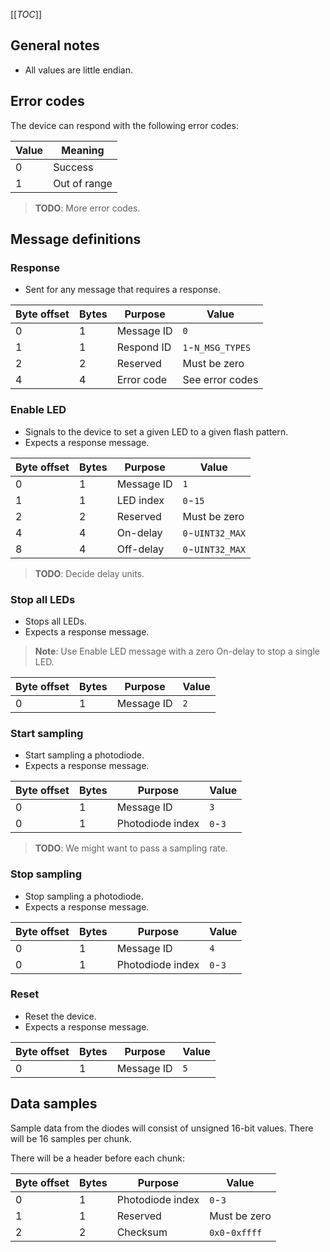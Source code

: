 [[_TOC_]]


General notes
-------------

* All values are little endian.


Error codes
-----------

The device can respond with the following error codes:

| Value | Meaning      |
| ----- | ------------ |
| 0     | Success      |
| 1     | Out of range |

> **TODO**: More error codes.


Message definitions
-------------------

### Response

* Sent for any message that requires a response.

| Byte offset | Bytes | Purpose    | Value             |
| ----------- | ----- | ---------- | ----------------- |
| 0           | 1     | Message ID | `0`               |
| 1           | 1     | Respond ID | `1`-`N_MSG_TYPES` |
| 2           | 2     | Reserved   | Must be zero      |
| 4           | 4     | Error code | See error codes   |

### Enable LED

* Signals to the device to set a given LED to a given flash pattern.
* Expects a response message.

| Byte offset | Bytes | Purpose    | Value            |
| ----------- | ----- | ---------- | ---------------- |
| 0           | 1     | Message ID | `1`              |
| 1           | 1     | LED index  | `0`-`15`         |
| 2           | 2     | Reserved   | Must be zero     |
| 4           | 4     | On-delay   | `0`-`UINT32_MAX` |
| 8           | 4     | Off-delay  | `0`-`UINT32_MAX` |

> **TODO**: Decide delay units.

### Stop all LEDs

* Stops all LEDs.
* Expects a response message.

> **Note**: Use Enable LED message with a zero On-delay to stop a single LED.

| Byte offset | Bytes | Purpose    | Value            |
| ----------- | ----- | ---------- | ---------------- |
| 0           | 1     | Message ID | `2`              |

### Start sampling

* Start sampling a photodiode.
* Expects a response message.

| Byte offset | Bytes | Purpose          | Value            |
| ----------- | ----- | ---------------- | ---------------- |
| 0           | 1     | Message ID       | `3`              |
| 0           | 1     | Photodiode index | `0`-`3`          |

> **TODO**: We might want to pass a sampling rate.

### Stop sampling

* Stop sampling a photodiode.
* Expects a response message.

| Byte offset | Bytes | Purpose          | Value            |
| ----------- | ----- | ---------------- | ---------------- |
| 0           | 1     | Message ID       | `4`              |
| 0           | 1     | Photodiode index | `0`-`3`          |

### Reset

* Reset the device.
* Expects a response message.

| Byte offset | Bytes | Purpose          | Value            |
| ----------- | ----- | ---------------- | ---------------- |
| 0           | 1     | Message ID       | `5`              |


Data samples
------------

Sample data from the diodes will consist of unsigned 16-bit values.
There will be 16 samples per chunk.

There will be a header before each chunk:

| Byte offset | Bytes | Purpose          | Value            |
| ----------- | ----- | ---------------- | ---------------- |
| 0           | 1     | Photodiode index | `0`-`3`          |
| 1           | 1     | Reserved         | Must be zero     |
| 2           | 2     | Checksum         | `0x0`-`0xffff`   |

